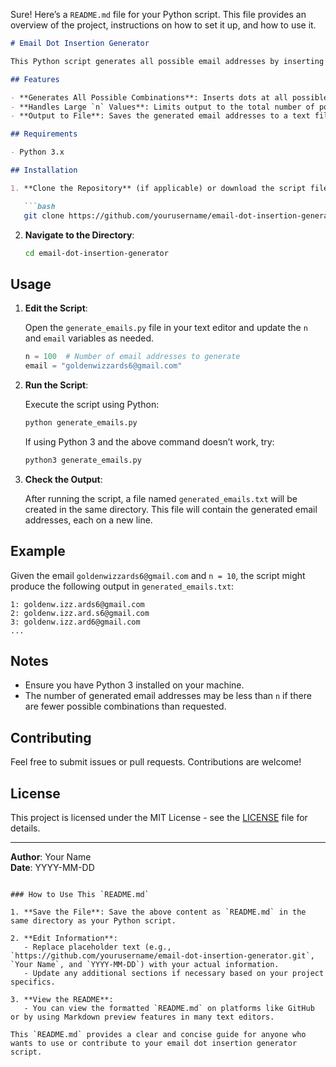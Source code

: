 Sure! Here’s a `README.md` file for your Python script. This file provides an overview of the project, instructions on how to set it up, and how to use it.

```markdown
# Email Dot Insertion Generator

This Python script generates all possible email addresses by inserting dots at various positions within the username part of a given email address. The script ensures that dots are not placed at the start or end of the username and can handle cases where the requested number of email addresses (`n`) exceeds the total number of possible combinations.

## Features

- **Generates All Possible Combinations**: Inserts dots at all possible positions within the username.
- **Handles Large `n` Values**: Limits output to the total number of possible combinations if `n` exceeds the number of generated addresses.
- **Output to File**: Saves the generated email addresses to a text file.

## Requirements

- Python 3.x

## Installation

1. **Clone the Repository** (if applicable) or download the script file directly.

   ```bash
   git clone https://github.com/yourusername/email-dot-insertion-generator.git
   ```

2. **Navigate to the Directory**:

   ```bash
   cd email-dot-insertion-generator
   ```

## Usage

1. **Edit the Script**:

   Open the `generate_emails.py` file in your text editor and update the `n` and `email` variables as needed.

   ```python
   n = 100  # Number of email addresses to generate
   email = "goldenwizzards6@gmail.com"
   ```

2. **Run the Script**:

   Execute the script using Python:

   ```bash
   python generate_emails.py
   ```

   If using Python 3 and the above command doesn’t work, try:

   ```bash
   python3 generate_emails.py
   ```

3. **Check the Output**:

   After running the script, a file named `generated_emails.txt` will be created in the same directory. This file will contain the generated email addresses, each on a new line.

## Example

Given the email `goldenwizzards6@gmail.com` and `n = 10`, the script might produce the following output in `generated_emails.txt`:

```
1: goldenw.izz.ards6@gmail.com
2: goldenw.izz.ard.s6@gmail.com
3: goldenw.izz.ard6@gmail.com
...
```

## Notes

- Ensure you have Python 3 installed on your machine.
- The number of generated email addresses may be less than `n` if there are fewer possible combinations than requested.

## Contributing

Feel free to submit issues or pull requests. Contributions are welcome!

## License

This project is licensed under the MIT License - see the [LICENSE](LICENSE) file for details.

---

**Author**: Your Name  
**Date**: YYYY-MM-DD
```

### How to Use This `README.md`

1. **Save the File**: Save the above content as `README.md` in the same directory as your Python script.

2. **Edit Information**:
   - Replace placeholder text (e.g., `https://github.com/yourusername/email-dot-insertion-generator.git`, `Your Name`, and `YYYY-MM-DD`) with your actual information.
   - Update any additional sections if necessary based on your project specifics.

3. **View the README**:
   - You can view the formatted `README.md` on platforms like GitHub or by using Markdown preview features in many text editors.

This `README.md` provides a clear and concise guide for anyone who wants to use or contribute to your email dot insertion generator script.